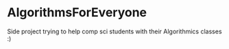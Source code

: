 # AlgorithmsForEveryone
Side project trying to help comp sci students with their Algorithmics classes :)
